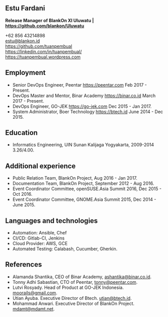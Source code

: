 ## Estu Fardani

**Release Manager of BlankOn XI Uluwatu | https://github.com/blankon/Uluwatu**

+62 856 43214898  
estu@blankon.id  
https://github.com/tuanpembual  
https://linkedin.com/in/tuanpembual/  
https://tuanpembual.wordpress.com

## Employment

- Senior DevOps Engineer, Peentar https://peentar.com Feb 2017 - Present.
- DevOps Master and Mentor, Binar Academy https://binar.co.id March 2017 - Present.
- DevOps Engineer, GO-JEK https://go-jek.com Dec 2015 - Jan 2017.
- System Administrator, Boer Technology https://btech.id June 2014 - Dec 2015.

## Education

- Informatics Engineering, UIN Sunan Kalijaga Yogyakarta, 2009-2014 3.26/4.00.

## Additional experience

- Public Relation Team, BlankOn Project, Aug 2016 - Jan 2017.
- Documentation Team, BlankOn Project, September 2012 - Aug 2016.
- Event Coordinator Committee, openSUSE.Asia Summit 2016, Dec 2015 - Oct 2016.
- Event Coordinator Committee, GNOME.Asia Summit 2015, Dec 2014 - June 2015.

## Languages and technologies

- Automation: Ansible, Chef
- CI/CD: Gitlab-CI, Jenkins
- Cloud Provider: AWS, GCE
- Automated Testing: Calabash, Cucumber, Gherkin.

## References

- Alamanda Shantika, CEO of Binar Academy, ashantika@binar.co.id.
- Tonny Adhi Sabastian, CTO of Peentar, tonny@peentar.com.
- Lutvi Rosyady. Head of Product at GO-JEK Indonesia. moorails@gmail.com.
- Utian Ayuba. Executive Director of Btech. utian@btech.id.
- Mohammad Anwari. Executive Director of BlankOn Project. mdamt@mdamt.net.
